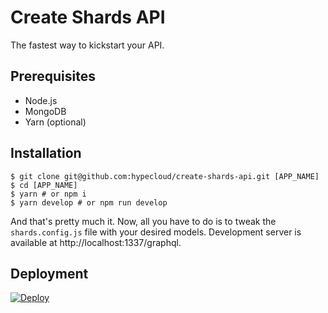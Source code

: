 # Create Shards API

The fastest way to kickstart your API.

## Prerequisites

- Node.js
- MongoDB
- Yarn (optional)

## Installation

```
$ git clone git@github.com:hypecloud/create-shards-api.git [APP_NAME]
$ cd [APP_NAME]
$ yarn # or npm i
$ yarn develop # or npm run develop
```

And that's pretty much it. Now, all you have to do is to tweak the `shards.config.js` file with your desired models.
Development server is available at http://localhost:1337/graphql.

## Deployment

[![Deploy](https://www.herokucdn.com/deploy/button.svg)](https://heroku.com/deploy?template=https://github.com/hypecloud/create-shards-api/tree/master)
